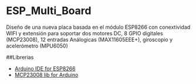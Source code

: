 # ESP_Multi_Board
Diseño de una nueva placa basada en el módulo ESP8266 con conextividad WIFI y extensión para soportar dos motores DC, 8 GPIO digitales (MCP23008), 12 entradas Análogicas (MAX11605EEE+), giroscopio y acelerómetro (MPU6050)

##Librerias
+ [Arduino IDE for ESP8266](http://www.arduinesp.com/ "ArduinESP")
+ [MCP23008 lib for Arduino](https://github.com/adafruit/Adafruit-MCP23008-library "MCP23008 library")

